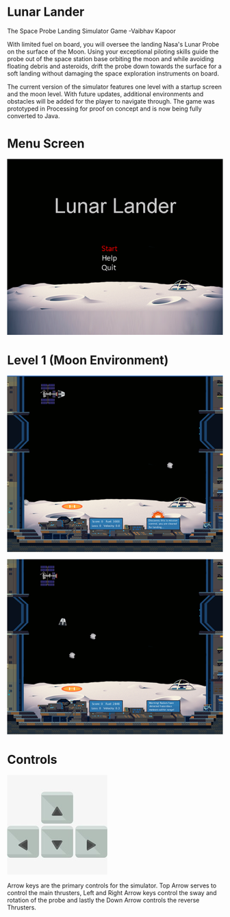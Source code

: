 #
# Lunar Lander

The Space Probe Landing Simulator Game -Vaibhav Kapoor

With limited fuel on board, you will oversee the landing Nasa&#39;s Lunar Probe on the surface of the Moon. Using your exceptional piloting skills guide the probe out of the space station base orbiting the moon and while avoiding floating debris and asteroids, drift the probe down towards the surface for a soft landing without damaging the space exploration instruments on board.

The current version of the simulator features one level with a startup screen and the moon level. With future updates, additional environments and obstacles will be added for the player to navigate through. The game was prototyped in Processing for proof on concept and is now being fully converted to Java.

# Menu Screen

![MenuScreen](/Screenshots/MenuScreen.png)

# Level 1 (Moon Environment)

![MoonLevelUndocking](/Screenshots/InGame1.png)

![MoonLevelLandingSequence](/Screenshots/InGame2.png)

# Controls

![Contol Keys](/Screenshots/Controls.jpg?display=inline-block) 

Arrow keys are the primary controls for the simulator. Top Arrow serves to control the main thrusters, Left and Right Arrow keys control the sway and rotation of the probe and lastly the Down Arrow controls the reverse Thrusters. 

